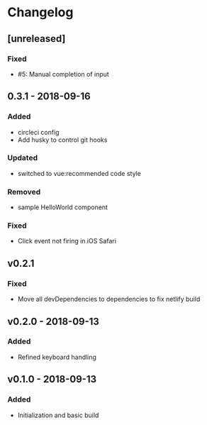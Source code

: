 # Changelog

## [unreleased]

### Fixed

- #5: Manual completion of input

## 0.3.1 - 2018-09-16

### Added

- circleci config
- Add husky to control git hooks

### Updated

- switched to vue:recommended code style

### Removed

- sample HelloWorld component

### Fixed

- Click event not firing in iOS Safari

## v0.2.1

### Fixed

- Move all devDependencies to dependencies to fix netlify build

## v0.2.0 - 2018-09-13

### Added

- Refined keyboard handling

## v0.1.0 - 2018-09-13

### Added

- Initialization and basic build
